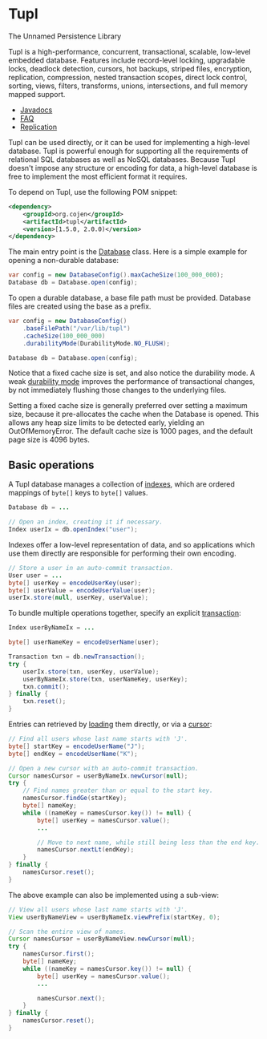 Tupl
====

The Unnamed Persistence Library

Tupl is a high-performance, concurrent, transactional, scalable, low-level embedded database. Features include record-level locking, upgradable locks, deadlock detection, cursors, hot backups, striped files, encryption, replication, compression, nested transaction scopes, direct lock control, sorting, views, filters, transforms, unions, intersections, and full memory mapped support.

* [Javadocs](https://tupl.cojen.org/javadoc/org/cojen/tupl/package-summary.html)
* [FAQ](https://github.com/cojen/Tupl/wiki/FAQ)
* [Replication](https://github.com/cojen/Tupl/wiki/Replication)

Tupl can be used directly, or it can be used for implementing a high-level database. Tupl is
powerful enough for supporting all the requirements of relational SQL databases as well as
NoSQL databases. Because Tupl doesn't impose any structure or encoding for data, a high-level
database is free to implement the most efficient format it requires.

To depend on Tupl, use the following POM snippet:

```xml
<dependency>
    <groupId>org.cojen</groupId>
    <artifactId>tupl</artifactId>
    <version>[1.5.0, 2.0.0)</version>
</dependency>
```

The main entry point is the [Database](https://tupl.cojen.org/javadoc/org/cojen/tupl/Database.html) class. Here is a simple example for opening a non-durable database:

```java
var config = new DatabaseConfig().maxCacheSize(100_000_000);
Database db = Database.open(config);
```

To open a durable database, a base file path must be provided. Database files are created
using the base as a prefix.

```java
var config = new DatabaseConfig()
    .baseFilePath("/var/lib/tupl")
    .cacheSize(100_000_000)
    .durabilityMode(DurabilityMode.NO_FLUSH);

Database db = Database.open(config);
```

Notice that a fixed cache size is set, and also notice the durability mode. A weak
[durability mode](https://tupl.cojen.org/javadoc/org/cojen/tupl/DurabilityMode.html) improves
the performance of transactional changes, by not immediately flushing those
changes to the underlying files.

Setting a fixed cache size is generally preferred over setting a maximum size, because it
pre-allocates the cache when the Database is opened. This allows any heap size limits to be
detected early, yielding an OutOfMemoryError. The default cache size is 1000
pages, and the default page size is 4096 bytes.

Basic operations
----------------

A Tupl database manages a collection of [indexes](https://tupl.cojen.org/javadoc/org/cojen/tupl/Index.html), which are ordered mappings of `byte[]` keys to `byte[]` values.

```java
Database db = ...

// Open an index, creating it if necessary.
Index userIx = db.openIndex("user");
```

Indexes offer a low-level representation of data, and so applications which use them directly are
responsible for performing their own encoding.

```java
// Store a user in an auto-commit transaction.
User user = ...
byte[] userKey = encodeUserKey(user);
byte[] userValue = encodeUserValue(user);
userIx.store(null, userKey, userValue);
```

To bundle multiple operations together, specify an explicit [transaction](https://tupl.cojen.org/javadoc/org/cojen/tupl/Transaction.html):

```java
Index userByNameIx = ...

byte[] userNameKey = encodeUserName(user);

Transaction txn = db.newTransaction();
try {
    userIx.store(txn, userKey, userValue);
    userByNameIx.store(txn, userNameKey, userKey);
    txn.commit();
} finally {
    txn.reset();
}
```

Entries can retrieved by [loading](https://tupl.cojen.org/javadoc/org/cojen/tupl/View.html#load-org.cojen.tupl.Transaction-byte:A-) them directly, or via a [cursor](https://tupl.cojen.org/javadoc/org/cojen/tupl/Cursor.html):

```java
// Find all users whose last name starts with 'J'.
byte[] startKey = encodeUserName("J");
byte[] endKey = encodeUserName("K");

// Open a new cursor with an auto-commit transaction.
Cursor namesCursor = userByNameIx.newCursor(null);
try {
    // Find names greater than or equal to the start key.
    namesCursor.findGe(startKey);
    byte[] nameKey;
    while ((nameKey = namesCursor.key()) != null) {
        byte[] userKey = namesCursor.value();
        ...

        // Move to next name, while still being less than the end key.
        namesCursor.nextLt(endKey);
    }
} finally {
    namesCursor.reset();
}
```

The above example can also be implemented using a sub-view:

```java
// View all users whose last name starts with 'J'.
View userByNameView = userByNameIx.viewPrefix(startKey, 0);

// Scan the entire view of names.
Cursor namesCursor = userByNameView.newCursor(null);
try {
    namesCursor.first();
    byte[] nameKey;
    while ((nameKey = namesCursor.key()) != null) {
        byte[] userKey = namesCursor.value();
        ...

        namesCursor.next();
    }
} finally {
    namesCursor.reset();
}
```
